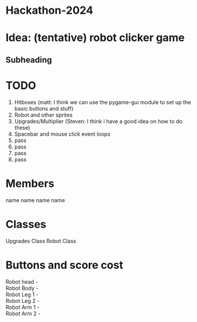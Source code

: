 # Hackathon-2024

# Idea: (tentative) robot clicker game
## Subheading


# TODO
1. Hitboxes (matt: I think we can use the pygame-gui module to set up the basic buttons and stuff)
2. Robot and other sprites
3. Upgrades/Multiplier (Steven: I think i have a good idea on how to do these)
4. Spacebar and mouse click event loops
5. pass
6. pass
7. pass
8. pass

# Members
name
name
name
name

# Classes
Upgrades Class
Robot Class

# Buttons and score cost
Robot head -  
Robot Body -  
Robot Leg 1 -  
Robot Leg 2 -  
Robot Arm 1 -  
Robot Arm 2 -  

